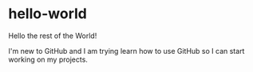 # hello-world
Hello the rest of the World!

I'm new to GitHub and I am trying learn how to use GitHub so I can start working on my projects. 
